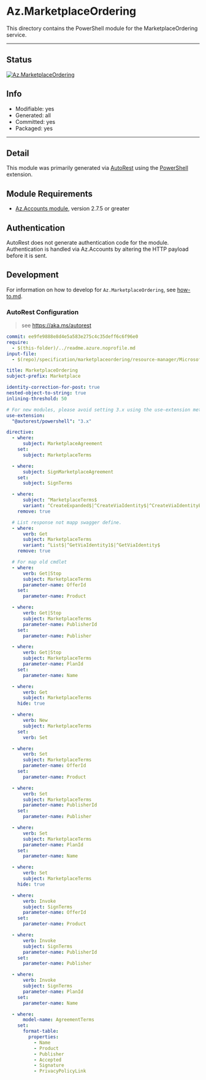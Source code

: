 <!-- region Generated -->
# Az.MarketplaceOrdering
This directory contains the PowerShell module for the MarketplaceOrdering service.

---
## Status
[![Az.MarketplaceOrdering](https://img.shields.io/powershellgallery/v/Az.MarketplaceOrdering.svg?style=flat-square&label=Az.MarketplaceOrdering "Az.MarketplaceOrdering")](https://www.powershellgallery.com/packages/Az.MarketplaceOrdering/)

## Info
- Modifiable: yes
- Generated: all
- Committed: yes
- Packaged: yes

---
## Detail
This module was primarily generated via [AutoRest](https://github.com/Azure/autorest) using the [PowerShell](https://github.com/Azure/autorest.powershell) extension.

## Module Requirements
- [Az.Accounts module](https://www.powershellgallery.com/packages/Az.Accounts/), version 2.7.5 or greater

## Authentication
AutoRest does not generate authentication code for the module. Authentication is handled via Az.Accounts by altering the HTTP payload before it is sent.

## Development
For information on how to develop for `Az.MarketplaceOrdering`, see [how-to.md](how-to.md).
<!-- endregion -->

### AutoRest Configuration
> see https://aka.ms/autorest

``` yaml
commit: ee9fe9888e8d4e5a583e275c4c35deff6c6f96e0
require:
  - $(this-folder)/../readme.azure.noprofile.md
input-file:
  - $(repo)/specification/marketplaceordering/resource-manager/Microsoft.MarketplaceOrdering/stable/2021-01-01/Agreements.json

title: MarketplaceOrdering
subject-prefix: Marketplace

identity-correction-for-post: true
nested-object-to-string: true
inlining-threshold: 50

# For new modules, please avoid setting 3.x using the use-extension method and instead, use 4.x as the default option
use-extension:
  "@autorest/powershell": "3.x"

directive:
  - where:
      subject: MarketplaceAgreement
    set:
      subject: MarketplaceTerms

  - where:
      subject: SignMarketplaceAgreement
    set:
      subject: SignTerms

  - where: 
      subject: ^MarketplaceTerms$
      variant: ^CreateExpanded$|^CreateViaIdentity$|^CreateViaIdentityExpanded$
    remove: true

  # List response not mapp swagger define.
  - where:
      verb: Get
      subject: MarketplaceTerms
      variant: ^List$|^GetViaIdentity1$|^GetViaIdentity$
    remove: true

  # For map old cmdlet
  - where:
      verb: Get|Stop
      subject: MarketplaceTerms
      parameter-name: OfferId
    set:
      parameter-name: Product

  - where:
      verb: Get|Stop
      subject: MarketplaceTerms
      parameter-name: PublisherId
    set:
      parameter-name: Publisher

  - where:
      verb: Get|Stop
      subject: MarketplaceTerms
      parameter-name: PlanId
    set:
      parameter-name: Name

  - where:
      verb: Get
      subject: MarketplaceTerms
    hide: true

  - where:
      verb: New
      subject: MarketplaceTerms
    set:
      verb: Set

  - where:
      verb: Set
      subject: MarketplaceTerms
      parameter-name: OfferId
    set:
      parameter-name: Product

  - where:
      verb: Set
      subject: MarketplaceTerms
      parameter-name: PublisherId
    set:
      parameter-name: Publisher

  - where:
      verb: Set
      subject: MarketplaceTerms
      parameter-name: PlanId
    set:
      parameter-name: Name

  - where:
      verb: Set
      subject: MarketplaceTerms
    hide: true

  - where:
      verb: Invoke
      subject: SignTerms
      parameter-name: OfferId
    set:
      parameter-name: Product

  - where:
      verb: Invoke
      subject: SignTerms
      parameter-name: PublisherId
    set:
      parameter-name: Publisher

  - where:
      verb: Invoke
      subject: SignTerms
      parameter-name: PlanId
    set:
      parameter-name: Name

  - where:
      model-name: AgreementTerms
    set:
      format-table:
        properties:
          - Name
          - Product
          - Publisher
          - Accepted
          - Signature
          - PrivacyPolicyLink
```
